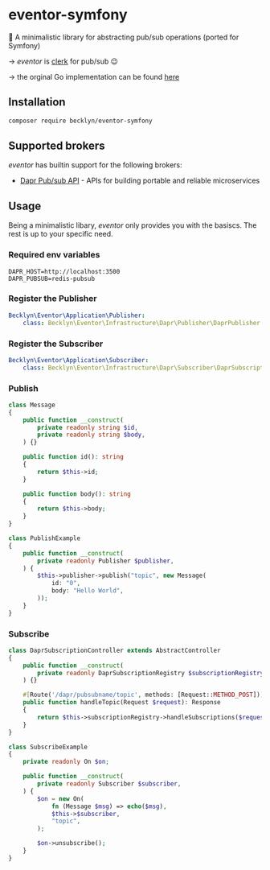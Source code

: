 # eventor-symfony

🔮 A minimalistic library for abstracting pub/sub operations (ported for Symfony)

&rarr; *eventor* is [clerk](https://github.com/Becklyn/clerk) for pub/sub 😉

&rarr; the orginal Go implementation can be found [here](https://github.com/Becklyn/eventor)

## Installation

```sh
composer require becklyn/eventor-symfony
```

## Supported brokers

*eventor* has builtin support for the following brokers: 

- [Dapr Pub/sub API](https://docs.dapr.io/reference/api/pubsub_api/) - APIs for building portable and reliable microservices

## Usage

Being a minimalistic libary, *eventor* only provides you with the basiscs. The rest is up to your specific need.

### Required env variables

```env
DAPR_HOST=http://localhost:3500
DAPR_PUBSUB=redis-pubsub
```

### Register the Publisher

```yaml
Becklyn\Eventor\Application\Publisher:
    class: Becklyn\Eventor\Infrastructure\Dapr\Publisher\DaprPublisher
```

### Register the Subscriber

```yaml
Becklyn\Eventor\Application\Subscriber:
    class: Becklyn\Eventor\Infrastructure\Dapr\Subscriber\DaprSubscriptionRegistry
```

### Publish

```php
class Message
{
    public function __construct(
        private readonly string $id,
        private readonly string $body,
    ) {}

    public function id(): string
    {
        return $this->id;
    }

    public function body(): string
    {
        return $this->body;
    }
}
```

```php
class PublishExample
{
    public function __construct(
        private readonly Publisher $publisher,
    ) {
        $this->publisher->publish("topic", new Message(
            id: "0",
            body: "Hello World",
        ));
    }
}
```

### Subscribe

```php
class DaprSubscriptionController extends AbstractController
{
    public function __construct(
        private readonly DaprSubscriptionRegistry $subscriptionRegistry,
    ) {}

    #[Route('/dapr/pubsubname/topic', methods: [Request::METHOD_POST])]
    public function handleTopic(Request $request): Response
    {
        return $this->subscriptionRegistry->handleSubscriptions($request);
    }
}
```

```php
class SubscribeExample
{
    private readonly On $on;

    public function __construct(
        private readonly Subscriber $subscriber,
    ) {
        $on = new On(
            fn (Message $msg) => echo($msg),
            $this->$subscriber,
            "topic",
        );

        $on->unsubscribe();
    }
}
```